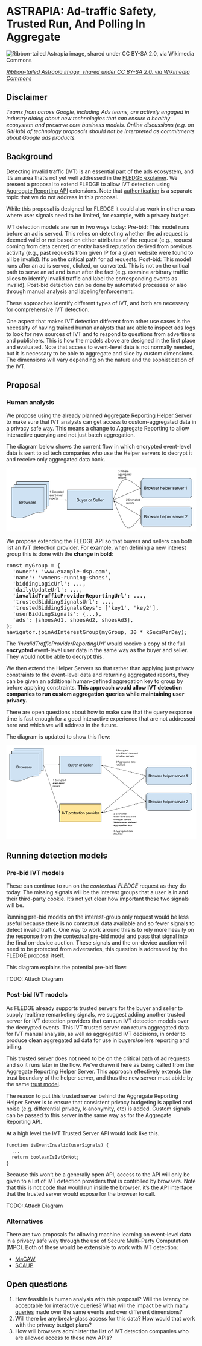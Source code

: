 # ASTRAPIA: Ad-traffic Safety, Trusted Run, And Polling In Aggregate

![Ribbon-tailed Astrapia image, shared under CC BY-SA 2.0, via Wikimedia Commons](https://upload.wikimedia.org/wikipedia/commons/thumb/a/ab/Ribbon-tailed_Astrapia.jpg/450px-Ribbon-tailed_Astrapia.jpg)

*[Ribbon-tailed Astrapia image, shared under CC BY-SA 2.0, via Wikimedia Commons](https://commons.wikimedia.org/wiki/File:Ribbon-tailed_Astrapia.jpg)*

## Disclaimer

*Teams from across Google, including Ads teams, are actively engaged in industry dialog about new technologies that can ensure a healthy ecosystem and preserve core business models. Online discussions (e.g. on GitHub) of technology proposals should not be interpreted as commitments about Google ads products.*

## Background
Detecting invalid traffic (IVT) is an essential part of the ads ecosystem, and it’s an area that’s not yet well addressed in the [FLEDGE explainer](https://github.com/WICG/turtledove/blob/main/FLEDGE.md).  We present a proposal to extend FLEDGE to allow IVT detection using [Aggregate Reporting API](https://github.com/csharrison/aggregate-reporting-api) extensions.  Note that [authentication](https://github.com/WICG/conversion-measurement-api/blob/main/SERVICE.md#authenticating-inputs) is a separate topic that we do not address in this proposal.

While this proposal is designed for FLEDGE it could also work in other areas where user signals need to be limited, for example, with a privacy budget.

IVT detection models are run in two ways today:
Pre-bid: This model runs before an ad is served.  This relies on detecting whether the ad request is deemed valid or not based on either attributes of the request (e.g., request coming from data center) or entity based reputation derived from previous activity (e.g., past requests from given IP for a given website were found to all be invalid).  It’s on the critical path for ad requests.
Post-bid: This model runs after an ad is served, clicked, or converted.  This is not on the critical path to serve an ad and is run after the fact (e.g. examine arbitrary traffic slices to identify invalid traffic and label the corresponding events as invalid). Post-bid detection can be done by automated processes or also through manual analysis and labeling/enforcement.

These approaches identify different types of IVT, and both are necessary for comprehensive IVT detection.

One aspect that makes IVT detection different from other use cases is the necessity of having trained human analysts that are able to inspect ads logs to look for new sources of IVT and to respond to questions from advertisers and publishers. This is how the models above are designed in the first place and evaluated.  Note that access to event-level data is not normally needed, but it is necessary to be able to aggregate and slice by custom dimensions. The dimensions will vary depending on the nature and the sophistication of the IVT.  

## Proposal

### Human analysis
We propose using the already planned [Aggregate Reporting Helper Server](https://github.com/WICG/conversion-measurement-api/blob/main/SERVICE.md) to make sure that IVT analysts can get access to custom-aggregated data in a privacy safe way.  This means a change to Aggregate Reporting to allow interactive querying and not just batch aggregation.

The diagram below shows the current flow in which encrypted event-level data is sent to ad tech companies who use the Helper servers to decrypt it and receive only aggregated data back.

![Aggregation](./Aggregation.png)

We propose extending the FLEDGE API so that buyers and sellers can both list an IVT detection provider.  For example, when defining a new interest group this is done with the **change in bold**:

<pre>
const myGroup = {
  'owner': 'www.example-dsp.com',
  'name': 'womens-running-shoes',
  'biddingLogicUrl': ...,
  'dailyUpdateUrl': ...,
  <b>'invalidTrafficProviderReportingUrl': ...,</b>
  'trustedBiddingSignalsUrl': ...,
  'trustedBiddingSignalsKeys': ['key1', 'key2'],
  'userBiddingSignals': {...},
  'ads': [shoesAd1, shoesAd2, shoesAd3],
};
navigator.joinAdInterestGroup(myGroup, 30 * kSecsPerDay);
</pre>

The *'invalidTrafficProviderReportingUrl'* would receive a copy of the full **encrypted** event-level user data in the same way as the buyer and seller.  They would not be able to decrypt this.

We then extend the Helper Servers so that rather than applying just privacy constraints to the event-level data and returning aggregated reports, they can be given an additional human-defined aggregation key to group by before applying constraints.  **This approach would allow IVT detection companies to run custom aggregation queries while maintaining user privacy.**

There are open questions about how to make sure that the query response time is fast enough for a good interactive experience that are not addressed here and which we will address in the future.

The diagram is updated to show this flow:

![IVTprotectionprovider](./IVTprotectionprovider.png)

## Running detection models

### Pre-bid IVT models

These can continue to run on the *contextual FLEDGE* request as they do today.  The missing signals will be the interest groups that a user is in and their third-party cookie.  It’s not yet clear how important those two signals will be.

Running pre-bid models on the interest-group only request would be less useful because there is no contextual data available and so fewer signals to detect invalid traffic.  One way to work around this is to rely more heavily on the response from the contextual pre-bid model and pass that signal into the final on-device auction. These signals and the on-device auction will need to be protected from adversaries, this question is addressed by the FLEDGE proposal itself.

This diagram explains the potential pre-bid flow:

TODO: Attach Diagram

### Post-bid IVT models
As FLEDGE already supports trusted servers for the buyer and seller to supply realtime remarketing signals, we suggest adding another trusted server for IVT detection providers that can run IVT detection models over the decrypted events. This IVT trusted server can return aggregated data for IVT manual analysis, as well as aggregated IVT decisions, in order to produce clean aggregated ad data for use in buyers/sellers reporting and billing.

This trusted server does not need to be on the critical path of ad requests and so it runs later in the flow.  We’ve drawn it here as being called from the Aggregate Reporting Helper Server.  This approach effectively extends the trust boundary of the helper server, and thus the new server must abide by the same [trust model](https://github.com/google/ads-privacy/blob/master/trust-model/trust_techniques.md).

The reason to put this trusted server behind the Aggregate Reporting Helper Server is to ensure that consistent privacy budgeting is applied and noise (e.g. differential privacy, k-anonymity, etc) is added.  Custom signals can be passed to this server in the same way as for the Aggregate Reporting API.

At a high level the IVT Trusted Server API would look like this.

```
function isEventInvalid(userSignals) {
  ...
  return booleanIsIvtOrNot;
}
```

Because this won’t be a generally open API, access to the API will only be given to a list of IVT detection providers that is controlled by browsers.  Note that this is not code that would run inside the browser, it’s the API interface that the trusted server would expose for the browser to call.

TODO: Attach Diagram

### Alternatives
There are two proposals for allowing machine learning on event-level data in a privacy safe way through the use of Secure Multi-Party Computation (MPC).  Both of these would be extensible to work with IVT detection:
 * [MaCAW](https://github.com/WICG/privacy-preserving-ads/blob/main/MACAW.md)
 * [SCAUP](https://github.com/google/ads-privacy/tree/master/proposals/scaup)

## Open questions
 1. How feasible is human analysis with this proposal? Will the latency be acceptable for interactive queries? What will the impact be with [many queries](https://github.com/WICG/conversion-measurement-api/blob/main/SERVICE.md#enforcing-per-record-query-limits) made over the same events and over different dimensions? 
 1. Will there be any break-glass access for this data?  How would that work with the privacy budget plans?
 1. How will browsers administer the list of IVT detection companies who are allowed access to these new APIs?

